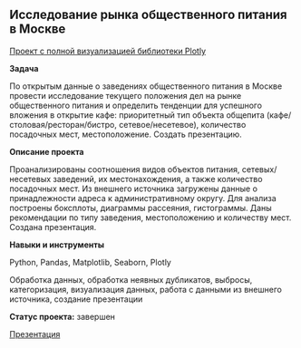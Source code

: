 ## Исследование рынка общественного питания в Москве


[Проект с полной визуализацией библиотеки Plotly](https://nbviewer.org/github/DmitriyShachnev/Data_Analist_Yandex_Practicum/blob/main/11_%D0%9A%D0%B0%D0%BA_%D1%80%D0%B0%D1%81%D1%81%D0%BA%D0%B0%D0%B7%D0%B0%D1%82%D1%8C_%D0%B8%D1%81%D1%82%D0%BE%D1%80%D0%B8%D1%8E_%D1%81_%D0%BF%D0%BE%D0%BC%D0%BE%D1%89%D1%8C%D1%8E_%D0%B4%D0%B0%D0%BD%D0%BD%D1%8B%D1%85/11_catering_moscow.ipynb)


**Задача**   

По открытым данные о заведениях общественного питания в Москве провести исследование текущего положения дел на рынке общественного питания и определить тенденции для успешного вложения в открытие кафе: приоритетный тип объекта общепита (кафе/столовая/ресторан/бистро, сетевое/несетевое), количество посадочных мест, местоположение.
Создать презентацию.


**Описание проекта**

Проанализированы соотношения видов объектов питания, сетевых/несетевых заведений, их местонахождения, а также количество посадочных мест. Из внешнего источника загружены данные о принадлежности адреса к административному округу. Для анализа построены боксплоты, диаграммы рассеяния, гистограммы.
Даны рекомендации по типу заведения, местоположению и количеству мест. Создана презентация.


**Навыки и инструменты**  

Python, Pandas, Matplotlib, Seaborn, Plotly

Обработка данных, обработка неявных  дубликатов, выбросы, категоризация, визуализация данных, работа с данными из внешнего источника, создание презентации


**Статус проекта:** завершен


[Презентация](https://disk.yandex.ru/i/EFS38gLRbo6AwA)
